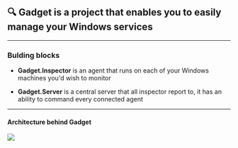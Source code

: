 ## 🔍 Gadget is a project that enables you to easily manage your Windows services
---
### Bulding blocks
- **Gadget.Inspector** is an agent that runs on each of your Windows machines you'd wish to monitor

- **Gadget.Server** is a central server that all inspector report to, it has an ability to command every connected agent
---
#### Architecture behind Gadget
![](https://i.imgur.com/dEuEPRc.png)
